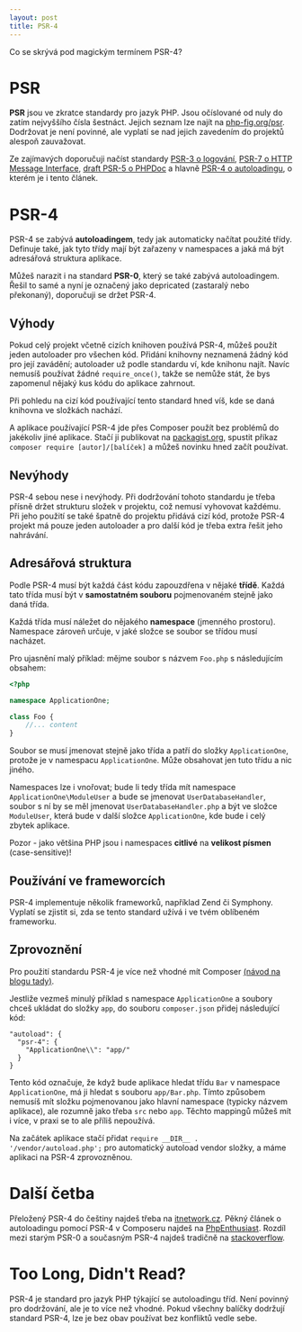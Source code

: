 ```yaml
---
layout: post
title: PSR-4
---
```


Co se skrývá pod magickým termínem PSR-4?

# PSR
**PSR** jsou ve zkratce standardy pro jazyk PHP. Jsou očíslované od nuly do zatím nejvyššího čísla šestnáct. Jejich seznam lze najít na [php-fig.org/psr](http://www.php-fig.org/psr/). Dodržovat je není povinné, ale vyplatí se nad jejich zavedením do projektů alespoň zauvažovat.

Ze zajímavých doporučuji načíst standardy [PSR-3 o logování](http://www.php-fig.org/psr/psr-3/), [PSR-7 o HTTP Message Interface](http://www.php-fig.org/psr/psr-7/), [draft PSR-5 o PHPDoc](https://github.com/phpDocumentor/fig-standards/tree/master/proposed) a hlavně [PSR-4 o autoloadingu](http://www.php-fig.org/psr/psr-4/), o kterém je i tento článek. 


# PSR-4
PSR-4 se zabývá **autoloadingem**, tedy jak automaticky načítat použité třídy. Definuje také, jak tyto třídy mají být zařazeny v namespaces a jaká má být adresářová struktura aplikace. 

Můžeš narazit i na standard **PSR-0**, který se také zabývá autoloadingem. Řešil to samé a nyní je označený jako depricated (zastaralý nebo překonaný), doporučuji se držet PSR-4. 

## Výhody
Pokud celý projekt včetně cizích knihoven používá PSR-4, můžeš použít jeden autoloader pro všechen kód. Přidání knihovny neznamená žádný kód pro její zavádění; autoloader už podle standardu ví, kde knihonu najít. Navíc nemusíš používat žádné `require_once()`, takže se nemůže stát, že bys zapomenul nějaký kus kódu do aplikace zahrnout. 

Při pohledu na cizí kód používající tento standard hned víš, kde se daná knihovna ve složkách nachází. 

A aplikace používající PSR-4 jde přes Composer použít bez problémů do jakékoliv jiné aplikace. Stačí ji publikovat na [packagist.org](https://packagist.org/), spustit příkaz `composer require [autor]/[balíček]` a můžeš novinku hned začít používat.

## Nevýhody
PSR-4 sebou nese i nevýhody. Při dodržování tohoto standardu je třeba přísně držet strukturu složek v projektu, což nemusí vyhovovat každému. Při jeho použití se také špatně do projektu přidává cizí kód, protože PSR-4 projekt má pouze jeden autoloader a pro další kód je třeba extra řešit jeho nahrávání. 

## Adresářová struktura
Podle PSR-4 musí být každá část kódu zapouzdřena v nějaké **třídě**. Každá tato třída musí být v **samostatném souboru** pojmenovaném stejně jako daná třída. 

Každá třída musí náležet do nějakého **namespace** (jmenného prostoru). Namespace zároveň určuje, v jaké složce se soubor se třídou musí nacházet.

Pro ujasnění malý příklad: mějme soubor s názvem `Foo.php` s následujícím obsahem: 

```php
<?php

namespace ApplicationOne;

class Foo {
    //... content
}

```

Soubor se musí jmenovat stejně jako třída a patří do složky `ApplicationOne`, protože je v namespacu `ApplicationOne`. Může obsahovat jen tuto třídu a nic jiného. 

Namespaces lze i vnořovat; bude li tedy třída mít namespace `ApplicationOne\ModuleUser` a bude se jmenovat `UserDatabaseHandler`, soubor s ní by se měl jmenovat `UserDatabaseHandler.php` a být ve složce `ModuleUser`, která bude v další složce `ApplicationOne`, kde bude i celý zbytek aplikace. 

Pozor - jako většina PHP jsou i namespaces **citlivé** na **velikost písmen** (case-sensitive)!

## Používání ve frameworcích
PSR-4 implementuje několik frameworků, například Zend či Symphony. Vyplatí se zjistit si, zda se tento standard užívá i ve tvém oblíbeném frameworku. 

## Zprovoznění
Pro použití standardu PSR-4 je více než vhodné mít Composer [(návod na blogu tady)](http://jakpsatphp.cz/Jak-psat-php-Zavislosti+verzovaci-systemy+debugging/#composer). 

Jestliže vezmeš minulý příklad s namespace `ApplicationOne` a soubory chceš ukládat do složky `app`, do souboru `composer.json` přidej následující kód: 

```
"autoload": {
  "psr-4": {
    "ApplicationOne\\": "app/"
  }
}
```

Tento kód označuje, že když bude aplikace hledat třídu `Bar` v namespace `ApplicationOne`, má ji hledat s souboru `app/Bar.php`. Tímto způsobem nemusíš mít složku pojmenovanou jako hlavní namespace (typicky názvem aplikace), ale rozumně jako třeba  `src` nebo `app`. Těchto mappingů můžeš mít i více, v praxi se to ale příliš nepoužívá. 

Na začátek aplikace stačí přidat `require __DIR__ . '/vendor/autoload.php';` pro automatický autoload vendor složky, a máme aplikaci na PSR-4 zprovozněnou. 


# Další četba
Přeložený PSR-4 do češtiny najdeš třeba na [itnetwork.cz](https://www.itnetwork.cz/php/psr/standardy-jazyka-php-psr-4-autoloading). Pěkný článek o autoloadingu pomocí PSR-4 v Composeru najdeš na [PhpEnthusiast](http://phpenthusiast.com/blog/how-to-autoload-with-composer). Rozdíl mezi starým PSR-0 a současným PSR-4 najdeš tradičně na [stackoverflow](https://stackoverflow.com/questions/24868586/what-is-the-difference-between-psr-0-and-psr-4). 

# Too Long, Didn't Read?
PSR-4 je standard pro jazyk PHP týkající se autoloadingu tříd. Není povinný pro dodržování, ale je to více než vhodné. Pokud všechny balíčky dodržují standard PSR-4, lze je bez obav používat bez konfliktů vedle sebe. 
